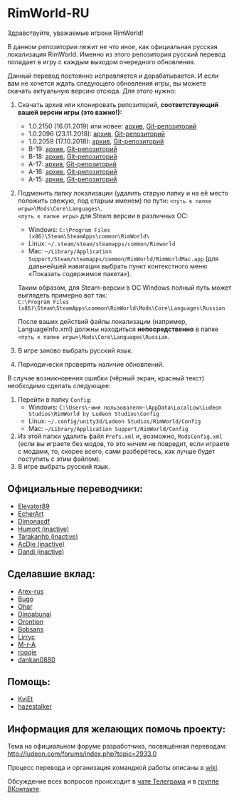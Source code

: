 ﻿# RimWorld-RU
﻿Здравствуйте, уважаемые игроки RimWorld!

В данном репозитории лежит не что иное, как официальная русская локализация RimWorld. Именно из этого репозитория русский перевод попадает в игру с каждым выходом очередного обновления.

Данный перевод постоянно исправляется и дорабатывается. И если вам не хочется ждать следующего обновления игры, вы можете скачать актуальную версию отсюда. Для этого нужно:

1. Скачать архив или клонировать репозиторий, **соответствующий вашей версии игры (это важно!):**
	* 1.0.2150 (16.01.2019) или новее: [архив](https://github.com/Ludeon/RimWorld-ru/archive/master.zip), [Git-репозиторий](https://github.com/Ludeon/RimWorld-ru)
	* 1.0.2096 (23.11.2018): [архив](https://github.com/Ludeon/RimWorld-ru/archive/release-1.0.2096.zip), [Git-репозиторий](https://github.com/Ludeon/RimWorld-ru/tree/release-1.0.2096)
	* 1.0.2059 (17.10.2018): [архив](https://github.com/Ludeon/RimWorld-ru/archive/release-1.0.2059.zip), [Git-репозиторий](https://github.com/Ludeon/RimWorld-ru/tree/release-1.0.2059)
	* B-19: [архив](https://github.com/Ludeon/RimWorld-ru/archive/beta-19.zip), [Git-репозиторий](https://github.com/Ludeon/RimWorld-ru/tree/beta-19)
	* B-18: [архив](https://github.com/Ludeon/RimWorld-ru/archive/beta-18.zip), [Git-репозиторий](https://github.com/Ludeon/RimWorld-ru/tree/beta-18)
	* A-17: [архив](https://github.com/Ludeon/RimWorld-ru/archive/alpha-17.zip), [Git-репозиторий](https://github.com/Ludeon/RimWorld-ru/tree/alpha-17)
	* A-16: [архив](https://github.com/Ludeon/RimWorld-ru/archive/alpha-16.zip), [Git-репозиторий](https://github.com/Ludeon/RimWorld-ru/tree/alpha-16)
	* A-15: [архив](https://github.com/Ludeon/RimWorld-ru/archive/alpha-15.zip), [Git-репозиторий](https://github.com/Ludeon/RimWorld-ru/tree/alpha-15)
2. Подменить папку локализации (удалить старую папку и на её место положить свежую, под старым именем) по пути:
`<путь к папке игры>\Mods\Core\Languages\`.  
`<путь к папке игры>` для Steam версии в различных ОС:
    * Windows: `C:\Program Files (x86)\Steam\SteamApps\common\RimWorld\`
    * Linux: `~/.steam/steam/steamapps/common/Rimworld`
    * Mac: `~/Library/Application Support/Steam/steamapps/common/RimWorld/RimWorldMac.app` (для дальнейшей навигации выбрать пункт контекстного меню «Показать содержимое пакета»).

	Таким образом, для Steam-версии в ОС Windows полный путь может выглядеть примерно вот так:  
	`C:\Program Files (x86)\Steam\SteamApps\common\RimWorld\Mods\Core\Languages\Russian`  

	После ваших действий файлы локализации (например, LanguageInfo.xml) должны находиться **непосредственно** в папке `<путь к папке игры>\Mods\Core\Languages\Russian`.

3. В игре заново выбрать русский язык.
4. Периодически проверять наличие обновлений.

В случае возникновения ошибки (чёрный экран, красный текст) необходимо сделать следующее:

1. Перейти в папку `Config`:
    * Windows: `C:\Users\~имя пользователя~\AppData\LocalLow\Ludeon Studios\RimWorld by Ludeon Studios\Config`
    * Linux: `~/.config/unity3d/Ludeon Studios/RimWorld/Config`
    * Mac: `~/Library/Application Support/RimWorld/Config`
2. Из этой папки удалить файл `Prefs.xml` и, возможно, `ModsConfig.xml` (если вы играете без модов, то это ничем не повредит, если играете с модами, то, скорее всего, сами разберётесь, как лучше будет поступить с этим файлом).
3. В игре выбрать русский язык.

## Официальные переводчики:
* [Elevator89](https://github.com/Elevator89)
* [EcherArt](https://github.com/EcherArt)
* [Dimonasdf](https://github.com/Dimonasdf)
* [Humort (inactive)](https://github.com/Humort)
* [Tarakanhb (inactive)](https://github.com/Tarakanhb)
* [AcDie (inactive)](https://github.com/AcDie)
* [Dandi (inactive)](https://github.com/Dandi91)


## Сделавшие вклад:
* [Arex-rus](https://github.com/Arex-rus)
* [Bugo](https://github.com/dragomano)
* [Ohar](https://github.com/Ohar)
* [Dinoabunai](https://github.com/Dinoabunai)
* [Orontion](https://github.com/orontion)
* [Bobsans](https://github.com/bobsans)
* [Lirryc](https://github.com/Lirryc)
* [M-r-A](https://github.com/M-r-A)
* [rooqie](https://github.com/rooqie)
* [dankan0880](https://github.com/dankan0880)


## Помощь:
* [KviEt](https://github.com/KviEt)
* [hazestalker](https://github.com/hazestalker)


## Информация для желающих помочь проекту:
Тема на официальном форуме разработчика, посвящённая переводам: http://ludeon.com/forums/index.php?topic=2933.0

Процесс перевода и организация командной работы описаны в [wiki](https://github.com/Ludeon/RimWorld-ru/wiki).

Обсуждение всех вопросов происходит в [чате Телеграма](https://t.me/joinchat/CEY0QEO8s3S-29d_uv1SaQ) и в [группе ВКонтакте](https://vk.com/rimworld_russian).

